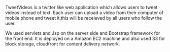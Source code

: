 TweetVideos is a twitter like web application which allows users to tweet videos instead of text. Each user can upload a video from their computer of mobile phone and tweet it,this will be receieved by all users who follow the user.

We used servlets and Jsp on the server side and Bootstrap framework for the front end. It is deployed on a Amazon EC2 machine and also used S3 for block storage, cloudfront for content delivery network.
